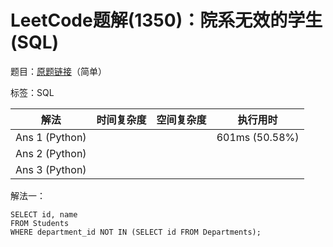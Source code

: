 # LeetCode题解(1350)：院系无效的学生(SQL)

题目：[原题链接](https://leetcode-cn.com/problems/students-with-invalid-departments/)（简单）

标签：SQL

| 解法           | 时间复杂度 | 空间复杂度 | 执行用时       |
| -------------- | ---------- | ---------- | -------------- |
| Ans 1 (Python) |            |            | 601ms (50.58%) |
| Ans 2 (Python) |            |            |                |
| Ans 3 (Python) |            |            |                |

解法一：

```MYSQL
SELECT id, name
FROM Students
WHERE department_id NOT IN (SELECT id FROM Departments);
```